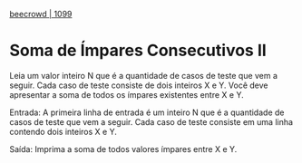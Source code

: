 [beecrowd | 1099](https://www.beecrowd.com.br/judge/pt/problems/view/1099)

# Soma de Ímpares Consecutivos II

Leia um valor inteiro N que é a quantidade de casos de teste que vem a seguir. Cada caso de teste consiste de dois inteiros X e Y. Você deve apresentar a soma de todos os ímpares existentes entre X e Y.

Entrada: A primeira linha de entrada é um inteiro N que é a quantidade de casos de teste que vem a seguir. Cada caso de teste consiste em uma linha contendo dois inteiros X e Y.

Saída: Imprima a soma de todos valores ímpares entre X e Y.